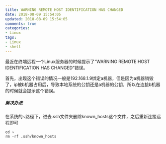 ```yaml
---
title: WARNING REMOTE HOST IDENTIFICATION HAS CHANGED
date: 2018-08-09 15:54:05
updated: 2018-08-09 15:54:05
comments: true
categories:
- Linux
tags:
- Linux
- shell
---
```


最近在终端远程一个Linux服务器的时候提示了“WARNING REMOTE HOST IDENTIFICATION HAS CHANGED”错误。

首先，出现这个错误的情况一般是192.168.1.9绑定a机器，但是因为a机器销毁了，ip被b机器占用后，导致本地系统的公钥还是a机器的公钥，所以在连接b机器的时候就会提示这个错误。

##### 解决办法

在系统的~路径下，进去.ssh文件夹删除known_hosts这个文件，之后重新连接远程即可

```shell
cd ~
rm -rf .ssh/known_hosts
```